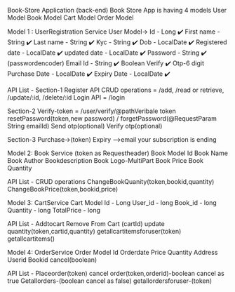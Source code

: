 Book-Store Application (back-end)
Book Store App is having 4 models
User Model
Book Model
Cart Model
Order Model

Model 1 : UserRegistration Service
User Model→
Id - Long ✔️
First name - String ✔️
Last name - String ✔️
Kyc - String ✔️
Dob - LocalDate ✔️
Registered date - LocalDate ✔️
updated date - LocalDate ✔️
Password - String ✔️ (passwordencoder)
Email Id - String ✔️
Boolean Verify ✔️
Otp-6 digit
Purchase Date - LocalDate ✔️
Expiry Date - LocalDate ✔️

API List -
Section-1
Register API
CRUD operations = /add, /read or retrieve, /update/:id,  /delete/:id
Login API = /login

Section-2
Verify-token = /user/verify/@pathVeribale token
resetPassword(token,new password) /
forgetPassword(@RequestParam String emailId)
Send otp(optional)
Verify otp(optional)

Section-3
Purchase→(token)
Expiry -->email your subscription is ending


Model 2: Book Service (token as Requestheader)
Book Model
Id
Book Name
Book Author
Bookdescription
Book Logo-MultiPart
Book Price
Book Quantity

API List -
CRUD operations
ChangeBookQuanity(token,bookid,quantity)
ChangeBookPrice(token,bookid,price)


Model 3: CartService
Cart Model
Id - Long
User_id  - long
Book_id - long
Quantity - long
TotalPrice - long

API List -
Addtocart
Remove From Cart (cartId)
update quantity(token,cartid,quantity)
getallcartitemsforuser(token)
getallcartitems()


Model 4: OrderService
Order Model
Id
Orderdate
Price
Quantity
Address
Userid
Bookid
cancel(boolean)

API List -
Placeorder(token)
cancel order(token,orderid)-boolean cancel as true
Getallorders-(boolean cancel as false)
getallordersforuser-(token)

